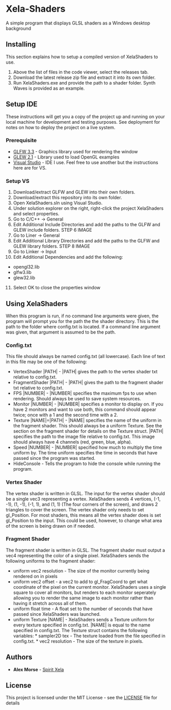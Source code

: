 # Xela-Shaders
A simple program that displays GLSL shaders as a Windows desktop background

## Installing

This section explains how to setup a compiled version of XelaShaders to use.

1. Above the list of files in the code viewer, select the releases tab.
2. Download the latest release zip file and extract it into its own folder.
3. Run XelaShaders.exe and provide the path to a shader folder. Synth Waves is provided as an example.

## Setup IDE

These instructions will get you a copy of the project up and running on your local machine for development and testing purposes. See deployment for notes on how to deploy the project on a live system.

### Prerequisite

* [GLFW 3.3](https://www.glfw.org) - Graphics library used for rendering the window
* [GLEW 2.1](http://glew.sourceforge.net/) - Library used to load OpenGL examples
* [Visual Studio](https://visualstudio.microsoft.com/) - IDE I use. Feel free to use another but the instructions here are for VS.

### Setup VS

1. Download/extract GLFW and GLEW into their own folders.
2. Download/extract this repository into its own folder.
3. Open XelaShaders.sln using Visual Studio.
4. Under solution explorer on the right, right-click the project XelaShaders and select properties.
5. Go to C/C++ -> General
6. Edit Additional Include Directories and add the paths to the GLFW and GLEW include folders.
STEP 6 IMAGE
7. Go to Liner -> General
8. Edit Additional Library Directories and add the paths to the GLFW and GLEW library folders.
STEP 8 IMAGE
9. Go to Linker -> Input
10. Edit Additional Dependencies and add the following:
  * opengl32.lib
  * glfw3.lib
  * glew32.lib
11. Select OK to close the properties window

## Using XelaShaders

When this program is run, if no command line arguments were given, the program will prompt you for the path the the shader directory.
This is the path to the folder where config.txt is located. If a command line argument was given, that argument is assumed to be the
path.

### Config.txt

This file should always be named config.txt (all lowercase). Each line of text in this file may be one of the following:
  * VertexShader |PATH|   - |PATH| gives the path to the vertex shader txt relative to config.txt.
  * FragmentShader |PATH| - |PATH| gives the path to the fragment shader txt relative to config.txt.
  * FPS |NUMBER|          - |NUMBER| specifies the maximum fps to use when rendering. Should always be used to save system resources.
  * Monitor |NUMBER|      - |NUMBER| specifies a monitor to display on. If you have 2 monitors and want to use both, this command
                            should appear twice; once with a 1 and the second time with a 2.
  * Texture |NAME|=|PATH| - |NAME| specifies the name of the uniform in the fragment shader. This should always be a uniform Texture.
                            See the section on the fragment shader for details on the Texture struct.
                            |PATH| specifies the path to the image file relative to config.txt. This image should always have 4
                            channels (red, green, blue, alpha).
  * Speed |NUMBER|        - |NUMBER| specified how much to multiply the time uniform by. The time uniform specifies the time in seconds
                            that have passed since the program was started.
  * HideConsole           - Tells the program to hide the console while running the program.

### Vertex Shader
The vertex shader is written in GLSL. The input for the vertex shader should be a single vec3 representing a vertex. XelaShaders sends 4 vertices, (-1, -1), (1, -1), (-1, 1), and (1, 1) (The four corners of the screen), and draws 2 triangles to cover the screen.
The vertex shader only needs to set gl_Position. For most shaders, this means all the vertex shader does is set gl_Position to the input. This could be used, however, to change what area of the screen is being drawn on if needed.

### Fragment Shader 
The fragment shader is written in GLSL. The fragment shader must output a vec4 representing the color of a single pixel. XelaShaders sends the following uniforms to the fragment shader:
  * uniform vec2 resolution - The size of the monitor currently being rendered on in pixels
  * uniform vec2 offset     - a vec2 to add to gl_FragCoord to get what coordinate of the pixel on the current monitor.
                              XelaShaders uses a single square to cover all monitors, but renders to each monitor seperately allowing
                              you to render the same image to each monitor rather than having it stretch across all of them.
  * uniform float time      - A float set to the number of seconds that have passed since XelaShaders was launched.
  * uniform Texture |NAME|  - XelaShaders sends a Texture uniform for every texture specified in config.txt.
                              |NAME| is equal to the name specified in config.txt.
                              The Texture struct contains the following variables:
                                * sampler2D tex   - The texture loaded from the file specified in config.txt.
                                * vec2 resolution - The size of the texture in pixels.

## Authors

* **Alex Morse** - [Spirit Xela](https://github.com/Spirit-Xela)

## License

This project is licensed under the MIT License - see the [LICENSE](LICENSE) file for details
